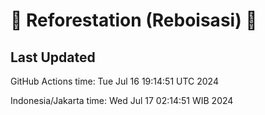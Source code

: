 
# 🌳 Reforestation (Reboisasi) 🌲

## Last Updated

GitHub Actions time: Tue Jul 16 19:14:51 UTC 2024

Indonesia/Jakarta time: Wed Jul 17 02:14:51 WIB 2024
